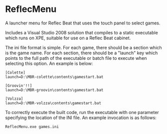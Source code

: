 # ReflecMenu

A launcher menu for Reflec Beat that uses the touch panel to select games.

Includes a Visual Studio 2008 solution that compiles to a static executable which runs on XPE, suitable for use on a Reflec Beat cabinet.

The ini file format is simple. For each game, there should be a section which is the game name. For each section, there should be a "launch" key which points to the full path of the executable or batch file to execute when selecting this option. An example is below:

```
[Colette]
launch=D:\MBR-colette\contents\gamestart.bat

[Groovin'!!]
launch=D:\MBR-groovin\contents\gamestart.bat

[Volzza]
launch=D:\MBR-volzza\contents\gamestart.bat
```

To correctly execute the built code, run the executable with one parameter specifying the location of the INI file. An example invocation is as follows:

```
ReflecMenu.exe games.ini
```